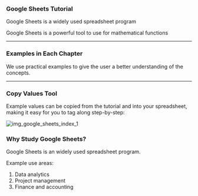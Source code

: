 ### Google Sheets Tutorial

Google Sheets is a widely used spreadsheet program

Google Sheets is a powerful tool to use for mathematical functions

---

### Examples in Each Chapter

We use practical examples to give the user a better understanding of the concepts.

---

### Copy Values Tool

Example values can be copied from the tutorial and into your spreadsheet, making it easy for you to tag along step-by-step:


![img_google_sheets_index_1](https://user-images.githubusercontent.com/47166768/191903952-8fee686c-d40e-4c8d-84ab-e0d8f466daea.png)



### Why Study Google Sheets?

Google Sheets is an widely used spreadsheet program.

Example use areas:

1. Data analytics
2. Project management
3. Finance and accounting

